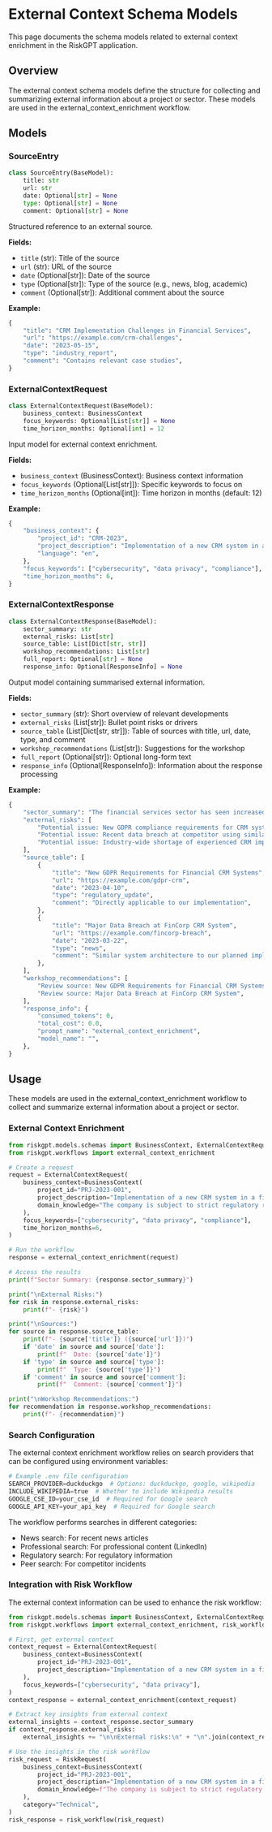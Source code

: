 # External Context Schema Models

This page documents the schema models related to external context enrichment in the RiskGPT application.

## Overview

The external context schema models define the structure for collecting and summarizing external information about a project or sector. These models are used in the external_context_enrichment workflow.

## Models

### SourceEntry

```python
class SourceEntry(BaseModel):
    title: str
    url: str
    date: Optional[str] = None
    type: Optional[str] = None
    comment: Optional[str] = None
```

Structured reference to an external source.

**Fields:**
- `title` (str): Title of the source
- `url` (str): URL of the source
- `date` (Optional[str]): Date of the source
- `type` (Optional[str]): Type of the source (e.g., news, blog, academic)
- `comment` (Optional[str]): Additional comment about the source

**Example:**
```python
{
    "title": "CRM Implementation Challenges in Financial Services",
    "url": "https://example.com/crm-challenges",
    "date": "2023-05-15",
    "type": "industry_report",
    "comment": "Contains relevant case studies",
}
```

### ExternalContextRequest

```python
class ExternalContextRequest(BaseModel):
    business_context: BusinessContext
    focus_keywords: Optional[List[str]] = None
    time_horizon_months: Optional[int] = 12
```

Input model for external context enrichment.

**Fields:**
- `business_context` (BusinessContext): Business context information
- `focus_keywords` (Optional[List[str]]): Specific keywords to focus on
- `time_horizon_months` (Optional[int]): Time horizon in months (default: 12)

**Example:**
```python
{
    "business_context": {
        "project_id": "CRM-2023",
        "project_description": "Implementation of a new CRM system in a financial services company",
        "language": "en",
    },
    "focus_keywords": ["cybersecurity", "data privacy", "compliance"],
    "time_horizon_months": 6,
}
```

### ExternalContextResponse

```python
class ExternalContextResponse(BaseModel):
    sector_summary: str
    external_risks: List[str]
    source_table: List[Dict[str, str]]
    workshop_recommendations: List[str]
    full_report: Optional[str] = None
    response_info: Optional[ResponseInfo] = None
```

Output model containing summarised external information.

**Fields:**
- `sector_summary` (str): Short overview of relevant developments
- `external_risks` (List[str]): Bullet point risks or drivers
- `source_table` (List[Dict[str, str]]): Table of sources with title, url, date, type, and comment
- `workshop_recommendations` (List[str]): Suggestions for the workshop
- `full_report` (Optional[str]): Optional long-form text
- `response_info` (Optional[ResponseInfo]): Information about the response processing

**Example:**
```python
{
    "sector_summary": "The financial services sector has seen increased regulatory scrutiny around CRM implementations in the past 6 months, with a focus on data privacy and security.",
    "external_risks": [
        "Potential issue: New GDPR compliance requirements for CRM systems",
        "Potential issue: Recent data breach at competitor using similar CRM system",
        "Potential issue: Industry-wide shortage of experienced CRM implementation specialists",
    ],
    "source_table": [
        {
            "title": "New GDPR Requirements for Financial CRM Systems",
            "url": "https://example.com/gdpr-crm",
            "date": "2023-04-10",
            "type": "regulatory_update",
            "comment": "Directly applicable to our implementation",
        },
        {
            "title": "Major Data Breach at FinCorp CRM System",
            "url": "https://example.com/fincorp-breach",
            "date": "2023-03-22",
            "type": "news",
            "comment": "Similar system architecture to our planned implementation",
        },
    ],
    "workshop_recommendations": [
        "Review source: New GDPR Requirements for Financial CRM Systems",
        "Review source: Major Data Breach at FinCorp CRM System",
    ],
    "response_info": {
        "consumed_tokens": 0,
        "total_cost": 0.0,
        "prompt_name": "external_context_enrichment",
        "model_name": "",
    },
}
```

## Usage

These models are used in the external_context_enrichment workflow to collect and summarize external information about a project or sector.

### External Context Enrichment

```python
from riskgpt.models.schemas import BusinessContext, ExternalContextRequest
from riskgpt.workflows import external_context_enrichment

# Create a request
request = ExternalContextRequest(
    business_context=BusinessContext(
        project_id="PRJ-2023-001",
        project_description="Implementation of a new CRM system in a financial services company",
        domain_knowledge="The company is subject to strict regulatory requirements",
    ),
    focus_keywords=["cybersecurity", "data privacy", "compliance"],
    time_horizon_months=6,
)

# Run the workflow
response = external_context_enrichment(request)

# Access the results
print(f"Sector Summary: {response.sector_summary}")

print("\nExternal Risks:")
for risk in response.external_risks:
    print(f"- {risk}")

print("\nSources:")
for source in response.source_table:
    print(f"- {source['title']} ({source['url']})")
    if 'date' in source and source['date']:
        print(f"  Date: {source['date']}")
    if 'type' in source and source['type']:
        print(f"  Type: {source['type']}")
    if 'comment' in source and source['comment']:
        print(f"  Comment: {source['comment']}")

print("\nWorkshop Recommendations:")
for recommendation in response.workshop_recommendations:
    print(f"- {recommendation}")
```

### Search Configuration

The external context enrichment workflow relies on search providers that can be configured using environment variables:

```python
# Example .env file configuration
SEARCH_PROVIDER=duckduckgo  # Options: duckduckgo, google, wikipedia
INCLUDE_WIKIPEDIA=true  # Whether to include Wikipedia results
GOOGLE_CSE_ID=your_cse_id  # Required for Google search
GOOGLE_API_KEY=your_api_key  # Required for Google search
```

The workflow performs searches in different categories:
- News search: For recent news articles
- Professional search: For professional content (LinkedIn)
- Regulatory search: For regulatory information
- Peer search: For competitor incidents

### Integration with Risk Workflow

The external context information can be used to enhance the risk workflow:

```python
from riskgpt.models.schemas import BusinessContext, ExternalContextRequest, RiskRequest
from riskgpt.workflows import external_context_enrichment, risk_workflow

# First, get external context
context_request = ExternalContextRequest(
    business_context=BusinessContext(
        project_id="PRJ-2023-001",
        project_description="Implementation of a new CRM system in a financial services company",
    ),
    focus_keywords=["cybersecurity", "data privacy"],
)
context_response = external_context_enrichment(context_request)

# Extract key insights from external context
external_insights = context_response.sector_summary
if context_response.external_risks:
    external_insights += "\n\nExternal risks:\n" + "\n".join(context_response.external_risks)

# Use the insights in the risk workflow
risk_request = RiskRequest(
    business_context=BusinessContext(
        project_id="PRJ-2023-001",
        project_description="Implementation of a new CRM system in a financial services company",
        domain_knowledge=f"The company is subject to strict regulatory requirements. {external_insights}",
    ),
    category="Technical",
)
risk_response = risk_workflow(risk_request)
```